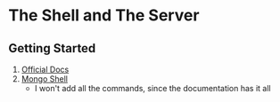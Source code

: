 # The Shell and The Server

## Getting Started

1. [Official Docs](https://docs.mongodb.com/manual/)
1. [Mongo Shell](https://docs.mongodb.com/manual/mongo/)
    - I won't add all the commands, since the documentation has it all